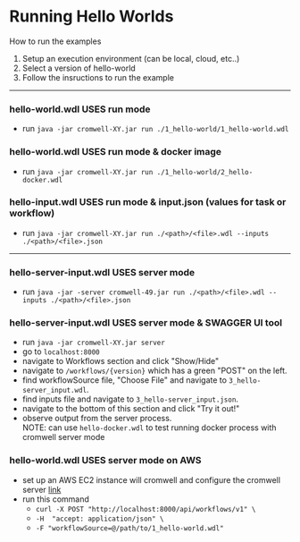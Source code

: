 # Running Hello Worlds

How to run the examples
1. Setup an execution environment (can be local, cloud, etc..)
2. Select a version of hello-world
3. Follow the insructions to run the example

---
### hello-world.wdl USES run mode
- run `java -jar cromwell-XY.jar run ./1_hello-world/1_hello-world.wdl`

### hello-world.wdl USES run mode & docker image
- run `java -jar cromwell-XY.jar run ./1_hello-world/2_hello-docker.wdl`

### hello-input.wdl USES run mode & input.json (values for task or workflow)
- run `java -jar cromwell-XY.jar run ./<path>/<file>.wdl --inputs ./<path>/<file>.json`

---

### hello-server-input.wdl USES server mode 
- run `java -jar -server cromwell-49.jar run ./<path>/<file>.wdl --inputs ./<path>/<file>.json`

### hello-server-input.wdl USES server mode & SWAGGER UI tool
- run `java -jar cromwell-XY.jar server` 
- go to `localhost:8000`
- navigate to Workflows section and click "Show/Hide"
- navigate to `/workflows/{version}` which has a green "POST" on the left.
- find workflowSource file, "Choose File" and navigate to `3_hello-server_input.wdl`.
- find inputs file and navigate to `3_hello-server_input.json`.
- navigate to the bottom of this section and click "Try it out!"
- observe output from the server process.  
NOTE: can use `hello-docker.wdl` to test running docker process with cromwell server mode

### hello-world.wdl USES server mode on AWS
- set up an AWS EC2 instance will cromwell and configure the cromwell server [link](https://docs.opendata.aws/genomics-workflows/orchestration/cromwell/cromwell-examples/) 
- run this command 
    - `curl -X POST "http://localhost:8000/api/workflows/v1" \`  
    - `-H  "accept: application/json" \`
    - `-F "workflowSource=@/path/to/1_hello-world.wdl"`
